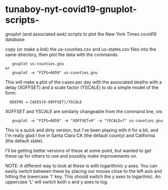 # tunaboy-nyt-covid19-gnuplot-scripts-

gnuplot (and associated awk) scripts to plot the New York Times covid19 database

copy (or make a link) the us-counties.csv and us-states.csv files into the same directory, then plot the data with the commands:
    
       gnuplot us-counties.gnu
    or
       gnuplot -e "FIPS=6059" us-counties.gnu
    
 This will make a plot of the cases per day with the associated deaths with a delay (XOFFSET) and a scale factor (YSCALE) to do a simple model of the form:
    
      DEATHS = CASES(D-XOFFSET)/YSCALE
    
 XOFFSET and YSCALE are similarly changeable from the command line, vis:
    
       gnuplot -e "FIPS=6059" -e "XOFFSET=9" -e "YSCALE=7" us-counties.gnu
    
 This is a quick and dirty version, but I've been playing with it for a bit, and I'm really glad I live in Santa Clara CA (the default county) and California (the default state).
    
 I'll be getting better versions of these at some point, but wanted to get these up for others to use and possibly make improvements on.

 NOTE: A different way to look at these is with logarithmic y axes.  You can easily switch between these by placing our mouse close to the left axis and hitting the lowercase 'l' key.  This should switch the y axes to logaritmic.  An uppercase 'L' will switch both x and y axes to log.  


